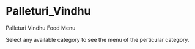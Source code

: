 # Palleturi_Vindhu
Palleturi Vindhu Food Menu


Select any available category to see the menu of the perticular category.











